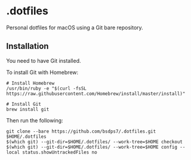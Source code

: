 # .dotfiles
Personal dotfiles for macOS using a Git bare repository.

## Installation
You need to have Git installed.

To install Git with Homebrew:
```
# Install Homebrew
/usr/bin/ruby -e "$(curl -fsSL https://raw.githubusercontent.com/Homebrew/install/master/install)"

# Install Git
brew install git
```

Then run the following:
```
git clone --bare https://github.com/bsdps7/.dotfiles.git $HOME/.dotfiles
$(which git) --git-dir=$HOME/.dotfiles/ --work-tree=$HOME checkout
$(which git) --git-dir=$HOME/.dotfiles/ --work-tree=$HOME config --local status.showUntrackedFiles no
```
